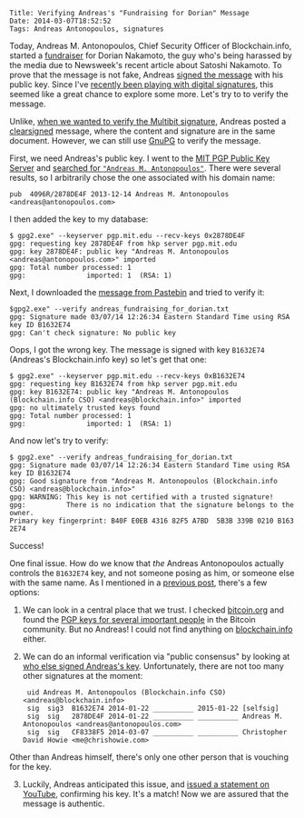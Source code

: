     Title: Verifying Andreas's "Fundraising for Dorian" Message
    Date: 2014-03-07T18:52:52
    Tags: Andreas Antonopoulos, signatures

Today, Andreas M. Antonopoulos, Chief Security Officer of
Blockchain.info, started a [fundraiser][reddit] for Dorian Nakamoto,
the guy who's being harassed by the media due to Newsweek's recent
article about Satoshi Nakamoto. To prove that the message is not fake,
Andreas [signed the message][pastebin] with his public key. Since I've
[recently been playing with digital signatures][sigs], this seemed
like a great chance to explore some more. Let's try to to verify the
message.

[reddit]: http://www.reddit.com/r/Bitcoin/comments/1ztjmg/andreas_im_fundraising_for_dorian_nakamoto/ "Dorian fundraiser message on Reddit"
[pastebin]: http://pastebin.com/4MHvpaeN "Dorian fundraiser message on Pastebin"
[sigs]: http://www.lostintransaction.com/blog/2014/03/05/verifying-hashes-and-signatures/ "Post: Verifying Hashes and Signatures"

<!-- more -->

Unlike, [when we wanted to verify the Multibit signature][sigs], Andreas posted a [clearsigned][clearsign] message, where the content and signature are in the same document. However, we can still use [GnuPG][gnupg] to verify the message.

First, we need Andreas's public key. I went to the [MIT PGP Public Key Server](http://pgp.mit.edu/) and [searched for `"Andreas M. Antonopoulos"`][searchres]. There were several results, so I arbitrarily chose the one associated with his domain name:

[clearsign]: http://gnupg.org/gph/en/manual/x135.html "GnuPG docs"
[gnupg]: http://www.gnupg.org/ "GnuPG"
[searchres]: http://pgp.mit.edu/pks/lookup?search=%22Andreas+M.+Antonopoulos%22&op=index "Andreas PGP key search results"

    pub  4096R/2878DE4F 2013-12-14 Andreas M. Antonopoulos <andreas@antonopoulos.com>

I then added the key to my database:

    $ gpg2.exe" --keyserver pgp.mit.edu --recv-keys 0x2878DE4F
    gpg: requesting key 2878DE4F from hkp server pgp.mit.edu
    gpg: key 2878DE4F: public key "Andreas M. Antonopoulos <andreas@antonopoulos.com>" imported
    gpg: Total number processed: 1
    gpg:               imported: 1  (RSA: 1)

Next, I downloaded the [message from Pastebin][pastebindl] and tried to verify it:

[pastebindl]: http://pastebin.com/download.php?i=4MHvpaeN "download message txt file"

    $gpg2.exe" --verify andreas_fundraising_for_dorian.txt
    gpg: Signature made 03/07/14 12:26:34 Eastern Standard Time using RSA key ID B1632E74
    gpg: Can't check signature: No public key

Oops, I got the wrong key. The message is signed with key `B1632E74`
(Andreas's Blockchain.info key) so let's get that one:

    $ gpg2.exe" --keyserver pgp.mit.edu --recv-keys 0xB1632E74
    gpg: requesting key B1632E74 from hkp server pgp.mit.edu
    gpg: key B1632E74: public key "Andreas M. Antonopoulos (Blockchain.info CSO) <andreas@blockchain.info>" imported
    gpg: no ultimately trusted keys found
    gpg: Total number processed: 1
    gpg:               imported: 1  (RSA: 1)

And now let's try to verify:

    $ gpg2.exe" --verify andreas_fundraising_for_dorian.txt
    gpg: Signature made 03/07/14 12:26:34 Eastern Standard Time using RSA key ID B1632E74
    gpg: Good signature from "Andreas M. Antonopoulos (Blockchain.info CSO) <andreas@blockchain.info>"
    gpg: WARNING: This key is not certified with a trusted signature!
    gpg:          There is no indication that the signature belongs to the owner.
    Primary key fingerprint: B40F E0EB 4316 82F5 A7BD  5B3B 339B 0210 B163 2E74

Success!

One final issue. How do we know that _the_ Andreas Antonopoulos actually controls the `B1632E74` key, and not someone posing as him, or someone else with the same name. As I mentioned in a [previous post][sigs], there's a few options:

1. We can look in a central place that we trust. I checked
[bitcoin.org](https://bitcoin.org/en) and found the
[PGP keys for several important people](https://bitcoin.org/en/development)
in the Bitcoin community. But no Andreas! I could not find anything on
[blockchain.info](https://blockchain.info) either.

2. We can do an informal verification via "public consensus" by looking
at [who else signed Andreas's key][andreaskey]. Unfortunately, there
are not too many other signatures at the moment:

        uid Andreas M. Antonopoulos (Blockchain.info CSO) <andreas@blockchain.info>
        sig  sig3  B1632E74 2014-01-22 __________ 2015-01-22 [selfsig]
        sig  sig   2878DE4F 2014-01-22 __________ __________ Andreas M. Antonopoulos <andreas@antonopoulos.com>
        sig  sig   CF8338F5 2014-03-07 __________ __________ Christopher David Howie <me@chrishowie.com>
Other than Andreas himself, there's only one other person that is vouching for the key.

3. Luckily, Andreas anticipated this issue, and
[issued a statement on YouTube][youtube], confirming his key. It's a
match! Now we are assured that the message is authentic.

[andreaskey]: http://pgp.mit.edu/pks/lookup?op=vindex&search=0x339B0210B1632E74 "Andreas Antonopoulos public key signatures"
[youtube]: http://www.youtube.com/watch?v=JCF1u1Wqfv0 "Andreas PGP key YouTube video"

